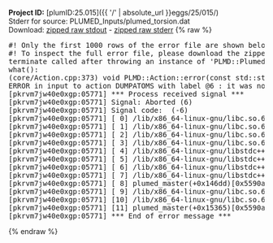 **Project ID:** [plumID:25.015]({{ '/' | absolute_url }}eggs/25/015/)  
Stderr for source:  PLUMED_Inputs/plumed_torsion.dat   
Download: [zipped raw stdout](plumed_torsion.dat.plumed_master.stdout.txt.zip) - [zipped raw stderr](plumed_torsion.dat.plumed_master.stderr.txt.zip) 
{% raw %}
<pre>
#! Only the first 1000 rows of the error file are shown below
#! To inspect the full error file, please download the zipped raw stderr file above
terminate called after throwing an instance of 'PLMD::Plumed::ExceptionError'
what():
(core/Action.cpp:373) void PLMD::Action::error(const std::string&) const
ERROR in input to action DUMPATOMS with label @6 : it was not possible to interpret atom name t1_grp
[pkrvm7jw40e0xgp:05771] *** Process received signal ***
[pkrvm7jw40e0xgp:05771] Signal: Aborted (6)
[pkrvm7jw40e0xgp:05771] Signal code:  (-6)
[pkrvm7jw40e0xgp:05771] [ 0] /lib/x86_64-linux-gnu/libc.so.6(+0x45330)[0x7fef4c245330]
[pkrvm7jw40e0xgp:05771] [ 1] /lib/x86_64-linux-gnu/libc.so.6(pthread_kill+0x11c)[0x7fef4c29eb2c]
[pkrvm7jw40e0xgp:05771] [ 2] /lib/x86_64-linux-gnu/libc.so.6(gsignal+0x1e)[0x7fef4c24527e]
[pkrvm7jw40e0xgp:05771] [ 3] /lib/x86_64-linux-gnu/libc.so.6(abort+0xdf)[0x7fef4c2288ff]
[pkrvm7jw40e0xgp:05771] [ 4] /lib/x86_64-linux-gnu/libstdc++.so.6(+0xa5ff5)[0x7fef4c6a5ff5]
[pkrvm7jw40e0xgp:05771] [ 5] /lib/x86_64-linux-gnu/libstdc++.so.6(+0xbb0da)[0x7fef4c6bb0da]
[pkrvm7jw40e0xgp:05771] [ 6] /lib/x86_64-linux-gnu/libstdc++.so.6(_ZSt10unexpectedv+0x0)[0x7fef4c6a5a55]
[pkrvm7jw40e0xgp:05771] [ 7] /lib/x86_64-linux-gnu/libstdc++.so.6(+0xa5a6f)[0x7fef4c6a5a6f]
[pkrvm7jw40e0xgp:05771] [ 8] plumed_master(+0x146dd)[0x5590aed236dd]
[pkrvm7jw40e0xgp:05771] [ 9] /lib/x86_64-linux-gnu/libc.so.6(+0x2a1ca)[0x7fef4c22a1ca]
[pkrvm7jw40e0xgp:05771] [10] /lib/x86_64-linux-gnu/libc.so.6(__libc_start_main+0x8b)[0x7fef4c22a28b]
[pkrvm7jw40e0xgp:05771] [11] plumed_master(+0x15365)[0x5590aed24365]
[pkrvm7jw40e0xgp:05771] *** End of error message ***
</pre>
{% endraw %}
